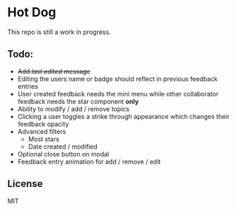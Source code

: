 # Hot Dog

This repo is still a work in progress.

## Todo:
+ ~~Add *last edited* message~~
+ Editing the users name or badge should reflect in previous feedback entries
+ User created feedback needs the mini menu while other collaborator feedback needs the star component **only**
+ Ability to modify / add / remove topics
+ Clicking a user toggles a strike through appearance which changes their feedback opacity
+ Advanced filters
  + Most stars
  + Date created / modified
+ Optional close button on modal
+ Feedback entry animation for add / remove / edit

## License

MIT
